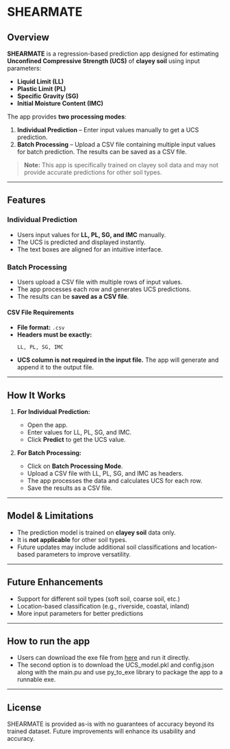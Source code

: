 # SHEARMATE

## Overview
**SHEARMATE** is a regression-based prediction app designed for estimating **Unconfined Compressive Strength (UCS)** of **clayey soil** using input parameters:

- **Liquid Limit (LL)**
- **Plastic Limit (PL)**
- **Specific Gravity (SG)**
- **Initial Moisture Content (IMC)**

The app provides **two processing modes**:
1. **Individual Prediction** – Enter input values manually to get a UCS prediction.
2. **Batch Processing** – Upload a CSV file containing multiple input values for batch prediction. The results can be saved as a CSV file.

> **Note:** This app is specifically trained on clayey soil data and may not provide accurate predictions for other soil types.

---

## Features
### Individual Prediction
- Users input values for **LL, PL, SG, and IMC** manually.
- The UCS is predicted and displayed instantly.
- The text boxes are aligned for an intuitive interface.

### Batch Processing
- Users upload a CSV file with multiple rows of input values.
- The app processes each row and generates UCS predictions.
- The results can be **saved as a CSV file**.

#### CSV File Requirements
- **File format:** `.csv`
- **Headers must be exactly:**  
  ```
  LL, PL, SG, IMC
  ```  
- **UCS column is not required in the input file.** The app will generate and append it to the output file.

---

## How It Works
1. **For Individual Prediction:**
   - Open the app.
   - Enter values for LL, PL, SG, and IMC.
   - Click **Predict** to get the UCS value.

2. **For Batch Processing:**
   - Click on **Batch Processing Mode**.
   - Upload a CSV file with LL, PL, SG, and IMC as headers.
   - The app processes the data and calculates UCS for each row.
   - Save the results as a CSV file.

---

## Model & Limitations
- The prediction model is trained on **clayey soil** data only.
- It is **not applicable** for other soil types.
- Future updates may include additional soil classifications and location-based parameters to improve versatility.

---

## Future Enhancements
* Support for different soil types (soft soil, coarse soil, etc.)  
* Location-based classification (e.g., riverside, coastal, inland)  
* More input parameters for better predictions  

---

## How to run the app
* Users can download the exe file from [here](https://github.com/bijoyfernandez/shearmate/releases/download/v1/ShearMate.exe) and run it directly.
* The second option is to download the UCS_model.pkl and config.json along with the main.pu and use py_to_exe library to package the app to a runnable exe.

---

## License
SHEARMATE is provided as-is with no guarantees of accuracy beyond its trained dataset. Future improvements will enhance its usability and accuracy.
